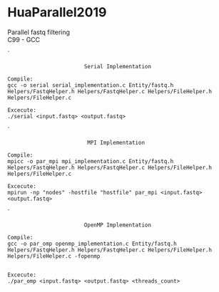   # HuaParallel2019

Parallel fastq filtering  
 C99 - GCC

`

			                Serial Implementation

    Compile: 
    gcc -o serial serial_implementation.c Entity/fastq.h Helpers/FastqHelper.h Helpers/FastqHelper.c Helpers/FileHelper.h Helpers/FileHelper.c

    Excecute: 
    ./serial <input.fastq> <output.fastq>
`

			                 MPI Implementation

    Compile:
    mpicc -o par_mpi mpi_implementation.c Entity/fastq.h Helpers/FastqHelper.h Helpers/FastqHelper.c Helpers/FileHelper.h Helpers/FileHelper.c

    Excecute:
    mpirun -np "nodes" -hostfile "hostfile" par_mpi <input.fastq> <output.fastq>

`



			                OpenMP Implementation

    Compile:
    gcc -o par_omp openmp_implementation.c Entity/fastq.h Helpers/FastqHelper.h Helpers/FastqHelper.c Helpers/FileHelper.h Helpers/FileHelper.c -fopenmp


    Excecute:
    ./par_omp <input.fastq> <output.fastq> <threads_count> 
